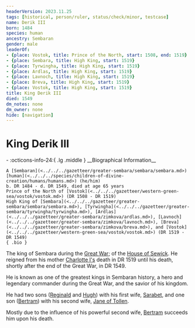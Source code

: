 ```yaml
---
headerVersion: 2023.11.25
tags: [historical, person/ruler, status/check/minor, testcase]
name: Derik III
born: 1484
species: human
ancestry: Sembaran
gender: male
leaderOf:
- {place: Vostok, title: Prince of the North, start: 1508, end: 1519}
- {place: Sembara, title: High King, start: 1519}
- {place: Tyrwingha, title: High King, start: 1519}
- {place: Ardlas, title: High King, start: 1519}
- {place: Lavnoch, title: High King, start: 1519}
- {place: Breva, title: High King, start: 1519}
- {place: Vostok, title: High King, start: 1519}
title: King Derik III
died: 1549
dm_notes: none
dm_owner: none
hide: [navigation]
---
```

# King Derik III
<div class="grid cards ext-narrow-margin ext-one-column" markdown>
- :octicons-info-24:{ .lg .middle } __Biographical Information__

    A [Sembaran](<../../../gazetteer/greater-sembara/sembara/sembara.md>) [human](<../../../species/children-of-divine-creation/humans/humans.md>) (he/him)  
    b. DR 1484 - d. DR 1549, died at age 65 years  
    Prince of the North of [Vostok](<../../../gazetteer/western-green-sea/vostok/vostok.md>) (DR 1508 - DR 1519)  
    High King of [Sembara](<../../../gazetteer/greater-sembara/sembara/sembara.md>), [Tyrwingha](<../../../gazetteer/greater-sembara/tyrwingha/tyrwingha.md>), [Ardlas](<../../../gazetteer/greater-sembara/zimkova/ardlas.md>), [Lavnoch](<../../../gazetteer/greater-sembara/zimkova/lavnoch.md>), [Breva](<../../../gazetteer/greater-sembara/zimkova/breva.md>), and [Vostok](<../../../gazetteer/western-green-sea/vostok/vostok.md>) (DR 1519 - DR 1549)  
    { .bio }

</div>


The king of Sembara during the [Great War](<../../../events/1500s/great-war.md>); of the [House of Sewick](<../../../groups/sembaran-noble-houses/house-of-sewick.md>). He reigned from his mother [Charlotte I's](<./charlotte-i.md>) death in DR 1519 until his death, shortly after the end of the Great War, in DR 1549. 

He is known as one of the greatest kings in Sembaran history, a hero and legendary commander during the Great War, and the savior of his kingdom.

He had two sons ([Reginald](<./reginald.md>) and [Hugh](<./hugh-of-wisenfold.md>)) with his first wife, [Sarabet](<./sarabet.md>), and one son ([Bertram](<./bertram-i.md>)) with his second wife, [Jane of Tollen](<./jane-of-tollen.md>). 

Mostly due to the influence of his powerful second wife, [Bertram](<./bertram-i.md>) succeeds him upon his death.


